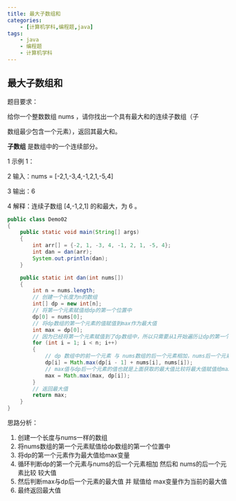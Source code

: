 ```yaml
---
title: 最大子数组和
categories:
    - [计算机学科,编程题,java]
tags:
    - java
    - 编程题
    - 计算机学科
---
```


## 最大子数组和

题目要求：

给你一个整数数组 nums ，请你找出一个具有最大和的连续子数组（子

数组最少包含一个元素），返回其最大和。

**子数组** 是数组中的一个连续部分。

1 示例 1：

2 输入：nums = [-2,1,-3,4,-1,2,1,-5,4]

3 输出：6

4 解释：连续子数组 [4,-1,2,1] 的和最大，为 6 。

```java
public class Demo02
{
    public static void main(String[] args)
    {
        int arr[] = {-2, 1, -3, 4, -1, 2, 1, -5, 4};
        int dan = dan(arr);
        System.out.println(dan);
    }

    public static int dan(int nums[])
    {
        int n = nums.length;
        // 创建一个长度为n的数组
        int[] dp = new int[n];
        // 将第一个元素赋值给dp的第一个位置中
        dp[0] = nums[0];
        // 将dp数组的第一个元素的值赋值到max作为最大值
        int max = dp[0];
        // 因为已经将第一个元素赋值到了dp数组中，所以只需要从1开始遍历让dp的第一个元素和nums的后一个元素进行相加然后比较nums原来后一个元素的值取较大值
        for (int i = 1; i < n; i++)
        {
            // dp 数组中的前一个元素 与 nums数组的后一个元素相加，nums后一个元素 比较两个值的最大值赋值到dp数组的后一个位置
            dp[i] = Math.max(dp[i - 1] + nums[i], nums[i]);
            // max值与dp后一个元素的值也就是上面获取的最大值比较将最大值赋值给max
            max = Math.max(max, dp[i]);
        }
        // 返回最大值
        return max;
    }
}
```

思路分析：

1.  创建一个长度与nums一样的数组
2.  将nums数组的第一个元素赋值给dp数组的第一个位置中
3.  将dp的第一个元素作为最大值给max变量
4.  循环判断dp的第一个元素与nums的后一个元素相加 然后和 nums的后一个元素比较 较大值
5.  然后判断max与dp后一个元素的最大值 并 赋值给 max变量作为当前的最大值
6.  最终返回最大值